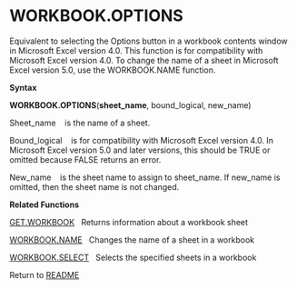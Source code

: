 # WORKBOOK.OPTIONS

Equivalent to selecting the Options button in a workbook contents window
in Microsoft Excel version 4.0. This function is for compatibility with
Microsoft Excel version 4.0. To change the name of a sheet in Microsoft
Excel version 5.0, use the WORKBOOK.NAME function.

**Syntax**

**WORKBOOK.OPTIONS**(**sheet\_name**, bound\_logical, new\_name)

Sheet\_name&nbsp;&nbsp;&nbsp;&nbsp;is the name of a sheet.

Bound\_logical&nbsp;&nbsp;&nbsp;&nbsp;is for compatibility with
Microsoft Excel version 4.0. In Microsoft Excel version 5.0 and later
versions, this should be TRUE or omitted because FALSE returns an error.

New\_name&nbsp;&nbsp;&nbsp;&nbsp;is the sheet name to assign to
sheet\_name. If new\_name is omitted, then the sheet name is not
changed.

**Related Functions**

[GET.WORKBOOK](GET.WORKBOOK.md)&nbsp;&nbsp;&nbsp;Returns information about a workbook sheet

[WORKBOOK.NAME](WORKBOOK.NAME.md)&nbsp;&nbsp;&nbsp;Changes the name of a sheet in a workbook

[WORKBOOK.SELECT](WORKBOOK.SELECT.md)&nbsp;&nbsp;&nbsp;Selects the specified sheets in a
workbook



Return to [README](README.md#W)

